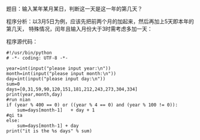 题目：输入某年某月某日，判断这一天是这一年的第几天？

程序分析：以3月5日为例，应该先把前两个月的加起来，然后再加上5天即本年的第几天，
特殊情况，闰年且输入月份大于3时需考虑多加一天：

程序源代码：
```
#!/usr/bin/python
# -*- coding: UTF-8 -*-
 
year=int(input("please input year:\n"))
month=int(input("please input month:\n"))
day=int(input("please input day:\n"))
sum=0
days=[0,31,59,90,120,151,181,212,243,273,304,334]
print(year,month,day)
#run nian
if (year % 400 == 0) or ((year % 4 == 0) and (year % 100 != 0)):
    sum=days[month-1]   + day + 1
#qi ta
else:
    sum=days[month-1] + day
print("it is the %s days" % sum)
```
